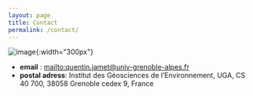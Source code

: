 ```yaml
---
layout: page
title: Contact
permalink: /contact/
---
```

![image]({{site.baseurl}}/img/grenoble.jpg){:width="300px"}

 - **email** : <mailto:quentin.jamet@univ-grenoble-alpes.fr>
 - **postal adress**: Institut des Géosciences de l’Environnement, UGA, CS 40 700, 38058 Grenoble cedex 9, France
